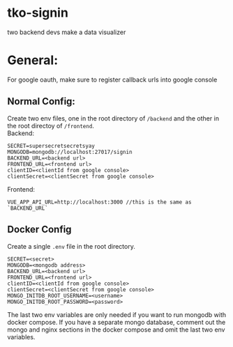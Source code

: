 # tko-signin

two backend devs make a data visualizer

# General:
For google oauth, make sure to register callback urls into google console

## Normal Config:
Create two env files, one in the root directory of `/backend` and the other in the root directoy of `/frontend`.  
Backend: 
```
SECRET=supersecretsecretsyay
MONGODB=mongodb://localhost:27017/signin
BACKEND_URL=<backend url>
FRONTEND_URL=<frontend url>
clientID=<clientId from google console>
clientSecret=<clientSecret from google console>
```
Frontend:
```
VUE_APP_API_URL=http://localhost:3000 //this is the same as `BACKEND_URL`
```

## Docker Config
Create a single `.env` file in the root directory.
```
SECRET=<secret>
MONGODB=<mongodb address>
BACKEND_URL=<backend url>
FRONTEND_URL=<frontend url>
clientID=<clientId from google console>
clientSecret=<clientSecret from google console>
MONGO_INITDB_ROOT_USERNAME=<username>
MONGO_INITDB_ROOT_PASSWORD=<password>
```
The last two env variables are only needed if you want to run mongodb with docker compose. If you have a separate mongo database, comment out the mongo and nginx sections in the docker compose and omit the last two env variables.